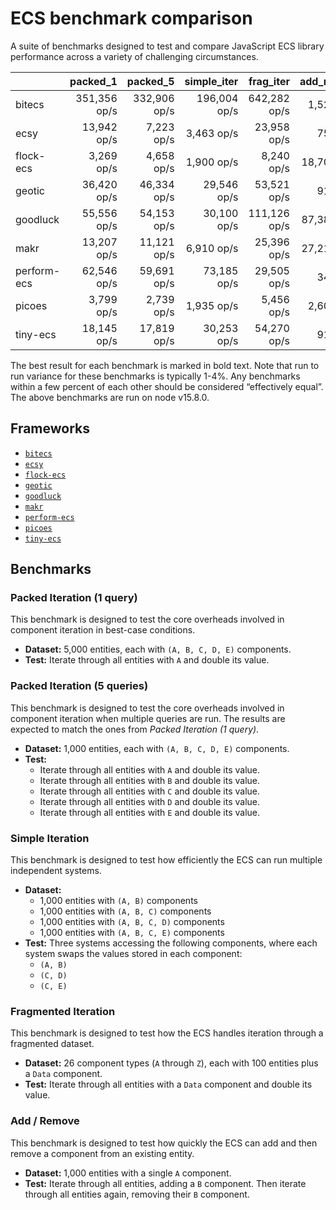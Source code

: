# ECS benchmark comparison

A suite of benchmarks designed to test and compare JavaScript ECS library performance across a variety of challenging circumstances.

|             |     packed_1 |     packed_5 |  simple_iter |    frag_iter |  add_remove |
| ----------- | -----------: | -----------: | -----------: | -----------: | ----------: |
| bitecs      | 351,356 op/s | 332,906 op/s | 196,004 op/s | 642,282 op/s |  1,525 op/s |
| ecsy        |  13,942 op/s |   7,223 op/s |   3,463 op/s |  23,958 op/s |    752 op/s |
| flock-ecs   |   3,269 op/s |   4,658 op/s |   1,900 op/s |   8,240 op/s | 18,702 op/s |
| geotic      |  36,420 op/s |  46,334 op/s |  29,546 op/s |  53,521 op/s |    915 op/s |
| goodluck    |  55,556 op/s |  54,153 op/s |  30,100 op/s | 111,126 op/s | 87,386 op/s |
| makr        |  13,207 op/s |  11,121 op/s |   6,910 op/s |  25,396 op/s | 27,215 op/s |
| perform-ecs |  62,546 op/s |  59,691 op/s |  73,185 op/s |  29,505 op/s |    346 op/s |
| picoes      |   3,799 op/s |   2,739 op/s |   1,935 op/s |   5,456 op/s |  2,602 op/s |
| tiny-ecs    |  18,145 op/s |  17,819 op/s |  30,253 op/s |  54,270 op/s |    916 op/s |

The best result for each benchmark is marked in bold text. Note that run to run variance for these benchmarks is typically 1-4%. Any benchmarks within a few percent of each other should be considered “effectively equal”. The above benchmarks are run on node v15.8.0.

## Frameworks

- [`bitecs`](https://github.com/NateTheGreatt/bitecs)
- [`ecsy`](https://github.com/ecsyjs/ecsy)
- [`flock-ecs`](https://github.com/dannyfritz/flock-ecs)
- [`geotic`](https://github.com/ddmills/geotic)
- [`goodluck`](https://github.com/piesku/goodluck)
- [`makr`](https://github.com/makrjs/makr)
- [`perform-ecs`](https://github.com/fireveined/perform-ecs)
- [`picoes`](https://github.com/ayebear/picoes)
- [`tiny-ecs`](https://github.com/bvalosek/tiny-ecs)

## Benchmarks

### Packed Iteration (1 query)

This benchmark is designed to test the core overheads involved in component iteration in best-case conditions.

- **Dataset:** 5,000 entities, each with `(A, B, C, D, E)` components.
- **Test:** Iterate through all entities with `A` and double its value.

### Packed Iteration (5 queries)

This benchmark is designed to test the core overheads involved in component iteration when multiple queries are run. The results are expected to match the ones from _Packed Iteration (1 query)_.

- **Dataset:** 1,000 entities, each with `(A, B, C, D, E)` components.
- **Test:**
  - Iterate through all entities with `A` and double its value.
  - Iterate through all entities with `B` and double its value.
  - Iterate through all entities with `C` and double its value.
  - Iterate through all entities with `D` and double its value.
  - Iterate through all entities with `E` and double its value.

### Simple Iteration

This benchmark is designed to test how efficiently the ECS can run multiple independent systems.

- **Dataset:**
  - 1,000 entities with `(A, B)` components
  - 1,000 entities with `(A, B, C)` components
  - 1,000 entities with `(A, B, C, D)` components
  - 1,000 entities with `(A, B, C, E)` components
- **Test:** Three systems accessing the following components, where each system swaps the values stored in each component:
  - `(A, B)`
  - `(C, D)`
  - `(C, E)`

### Fragmented Iteration

This benchmark is designed to test how the ECS handles iteration through a fragmented dataset.

- **Dataset:** 26 component types (`A` through `Z`), each with 100 entities plus a `Data` component.
- **Test:** Iterate through all entities with a `Data` component and double its value.

### Add / Remove

This benchmark is designed to test how quickly the ECS can add and then remove a component from an existing entity.

- **Dataset:** 1,000 entities with a single `A` component.
- **Test:** Iterate through all entities, adding a `B` component. Then iterate through all entities again, removing their `B` component.
